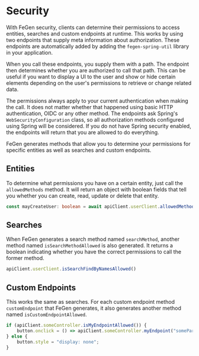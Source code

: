 # Security

With FeGen security, clients can determine their permissions to access entities, searches and custom endpoints at runtime.
This works by using two endpoints that supply meta information about authorization.
These endpoints are automatically added by adding the `fegen-spring-util` library in your application.

When you call these endpoints, you supply them with a path.
The endpoint then determines whether you are authorized to call that path.
This can be useful if you want to display a UI to the user and show or hide certain elements depending on the user's permissions to retrieve or change related data.

The permissions always apply to your current authentication when making the call.
It does not matter whether that happened using basic HTTP authentication, OIDC or any other method.
The endpoints ask Spring's `WebSecurityConfiguration` class, so all authorization methods configured using Spring will be considered.
If you do not have Spring security enabled, the endpoints will return that you are allowed to do everything.

FeGen generates methods that allow you to determine your permissions for specific entities as well as searches and custom endpoints.

## Entities

To determine what permissions you have on a certain entity, just call the `allowedMethods` method.
It will return an object with boolean fields that tell you whether you can create, read, update or delete that entity.

```typescript
const mayCreateUser: boolean = await apiClient.userClient.allowedMethods().create;
```



## Searches

When FeGen generates a search method named `searchMethod`, another method named `isSearchMethodAllowed` is also generated.
It returns a boolean indicating whether you have the correct permissions to call the former method.

```typescript
apiClient.userClient.isSearchFindByNamesAllowed()
```


## Custom Endpoints

This works the same as searches.
For each custom endpoint method `customEndpoint` that FeGen generates, it also generates another method named `isCustomEndpointAllowed`.

```typescript
if (apiClient.someController.isMyEndpointAllowed()) {
    button.onclick = () => apiClient.someController.myEndpoint("someParameter");
} else {
    button.style = "display: none";
}
```
